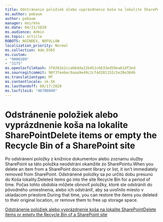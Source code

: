 ```yaml
---
title: Odstránenie položiek alebo vyprázdnenie koša na lokalite SharePoint
ms.author: pebaum
author: pebaum
manager: mnirkhe
ms.date: 04/21/2020
ms.audience: Admin
ms.topic: article
ROBOTS: NOINDEX, NOFOLLOW
localization_priority: Normal
ms.collection: Adm_O365
ms.custom:
- "9000209"
- "3175"
ms.openlocfilehash: 3f0202e2ccab6dda22b451c6633ed59ea61df3ed
ms.sourcegitcommit: 90f37eebec9aaa9e49c2cf4d201152c5e20e384b
ms.translationtype: MT
ms.contentlocale: sk-SK
ms.lasthandoff: 08/17/2020
ms.locfileid: "46786040"
---
```

# <a name="delete-items-or-empty-the-recycle-bin-of-a-sharepoint-site"></a><span data-ttu-id="15ef6-102">Odstránenie položiek alebo vyprázdnenie koša na lokalite SharePoint</span><span class="sxs-lookup"><span data-stu-id="15ef6-102">Delete items or empty the Recycle Bin of a SharePoint site</span></span> 

<span data-ttu-id="15ef6-103">Po odstránení položky z knižnice dokumentov alebo zoznamu služby SharePoint sa táto položka neodstráni okamžite zo SharePointu.</span><span class="sxs-lookup"><span data-stu-id="15ef6-103">When you delete an item from a SharePoint document library or list, it isn’t immediately removed from SharePoint.</span></span> <span data-ttu-id="15ef6-104">Odstránené položky sa po určitú dobu presunú do Koša lokality.</span><span class="sxs-lookup"><span data-stu-id="15ef6-104">Deleted items go into the site Recycle Bin for a period of time.</span></span> <span data-ttu-id="15ef6-105">Počas tohto obdobia môžete obnoviť položky, ktoré ste odstránili do pôvodného umiestnenia, alebo ich odstrániť, aby sa uvoľnilo miesto v ukladacom priestore.</span><span class="sxs-lookup"><span data-stu-id="15ef6-105">During that time, you can restore the items you deleted to their original location, or remove them to free up storage space.</span></span>

[<span data-ttu-id="15ef6-106">Odstránenie položiek alebo vyprázdnenie koša na lokalite SharePoint</span><span class="sxs-lookup"><span data-stu-id="15ef6-106">Delete items or empty the Recycle Bin of a SharePoint site</span></span>](https://support.office.com/article/2e713599-d13e-40d6-96dc-66f0a366f74e)